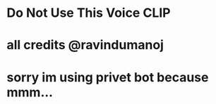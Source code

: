 # Do Not Use This Voice CLIP
# all credits @ravindumanoj
# sorry im using privet bot because mmm...
